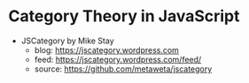 # Category Theory in JavaScript

* JSCategory by Mike Stay
  - blog: https://jscategory.wordpress.com
  - feed: https://jscategory.wordpress.com/feed/
  - source: https://github.com/metaweta/jscategory
